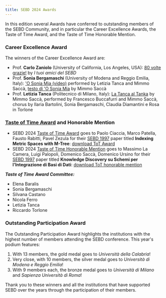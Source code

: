 ```yaml
---
title: SEBD 2024 Awards
---
```


In this edition several Awards have conferred to outstanding members of the SEBD Community, and in particular the Career Excellence Awards, the Taste of Time Award, and the Taste of Time Honorable Mention.

### Career Excellence Award

The winners of the Career Excellence Award are:

- Prof. **Carlo Zaniolo** (University of California, Los Angeles, USA): [80 volte grazie!](https://sebd2024.unica.it/80_volte_grazie.jpg) by _I tuoi amici del SEBD_
- Prof. **Sonia Bergamaschi** (University of Modena and Reggio Emilia, Italy): ['O Sonia Mia (video)](https://drive.google.com/file/d/1gu9bej_8VdtI9Vwiyw3fLPUOvF7tx5a2/view?usp=sharing) performed by Letizia Tanca and Mimmo Saccà, [testo di 'O Sonia Mia](https://sebd2024.unica.it/O_Sonia_mia.pdf) by Mimmo Saccà
- Prof. **Letizia Tanca** (Politecnico di Milano, Italy): [La Tanca al Tanka](https://sebd2024.unica.it/La_Tanca_al_Tanka.pdf) by Mimmo Saccà, performed by Francesco Buccafurri and Mimmo Saccà, chorus by Ilaria Bartolini, Sonia Bergamaschi, Claudia Diamantini e Rosa in Torlone


### [Taste of Time Award](./tta) and Honorable Mention
- SEBD 2024 [Taste of Time Award](./tta) goes to Paolo Ciaccia, Marco Patella, Fausto Rabitti, Pavel Zezula for their [SEBD 1997](https://dblp.org/db/conf/sebd/sebd1997.html) paper titled **Indexing Metric Spaces with M-Tree**: [download ToT Award](https://sebd2024.unica.it/tta-award.pdf)
- SEBD 2024 [Taste of Time Honorable Mention](./tta) goes to Massimo La Camera, Luigi Palopoli, Domenico Saccà, Domenico Ursino for their [SEBD 1997](https://dblp.org/db/conf/sebd/sebd1997.html) paper titled **Knowledge Discovery su Schemi per l'Integrazione di Basi di Dati**: [download ToT honorable mention](https://sebd2024.unica.it/tta-mention.pdf)

**_Taste of Time Award Committee:_**
- Elena Baralis
- Sonia Bergamaschi
- Silvana Castano
- Nicola Ferro
- Letizia Tanca
- Riccardo Torlone

<div id="participation"></div>

### Outstanding Participation Award
The Outstanding Participation Award highlights the institutions with the highest number of members attending the SEBD conference. This year's podium features:

1. With 13 members, the gold medal goes to _Università della Calabria_!
2. Very close, with 10 members, the silver medal goes to _Università di Modena e Reggio Emilia_!
3. With 9 members each, the bronze medal goes to _Università di Milano_ and _Sapienza Università di Roma_!

Thank you to these winners and all the institutions that have supported SEBD over the years through the participation of their members.
